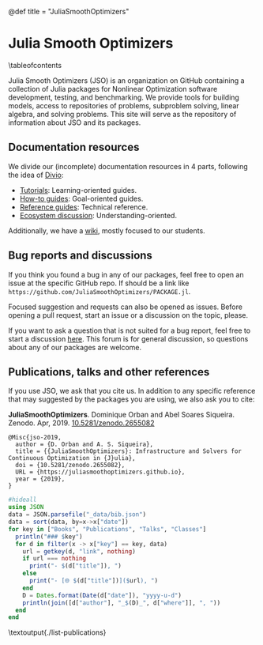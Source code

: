 @def title = "JuliaSmoothOptimizers"

# Julia Smooth Optimizers

\tableofcontents

Julia Smooth Optimizers (JSO) is an organization on GitHub containing a collection of Julia packages for Nonlinear Optimization software development, testing, and benchmarking.
We provide tools for building models, access to repositories of problems, subproblem solving, linear algebra, and solving problems.
This site will serve as the repository of information about JSO and its packages.

## Documentation resources

We divide our (incomplete) documentation resources in 4 parts, following the idea of [Divio](https://documentation.divio.com):

- [Tutorials](/pages/tutorials/list/): Learning-oriented guides.
- [How-to guides](/pages/how-to/list/): Goal-oriented guides.
- [Reference guides](/pages/reference/list/): Technical reference.
- [Ecosystem discussion](/pages/ecosystem/list/): Understanding-oriented.

Additionally, we have a [wiki](https://github.com/JuliaSmoothOptimizers/Organization/wiki), mostly focused to our students.

## Bug reports and discussions

If you think you found a bug in any of our packages, feel free to open an issue at the specific GitHub repo.
If should be a link like `https://github.com/JuliaSmoothOptimizers/PACKAGE.jl`.

Focused suggestion and requests can also be opened as issues.
Before opening a pull request, start an issue or a discussion on the topic, please.

If you want to ask a question that is not suited for a bug report, feel free to start a discussion [here](https://github.com/JuliaSmoothOptimizers/Organization/discussions).
This forum is for general discussion, so questions about any of our packages are welcome.

## Publications, talks and other references

If you use JSO, we ask that you cite us. In addition to any specific reference that may suggested by the packages you are using, we also ask you to cite:

**JuliaSmoothOptimizers**. Dominique Orban and Abel Soares Siqueira. Zenodo. Apr, 2019. [10.5281/zenodo.2655082](doi.org/10.5281/zenodo.2655082)
```plaintext
@Misc{jso-2019,
  author = {D. Orban and A. S. Siqueira},
  title = {{JuliaSmoothOptimizers}: Infrastructure and Solvers for Continuous Optimization in {J}ulia},
  doi = {10.5281/zenodo.2655082},
  URL = {https://juliasmoothoptimizers.github.io},
  year = {2019},
}
```

```julia:./list-publications.jl
#hideall
using JSON
data = JSON.parsefile("_data/bib.json")
data = sort(data, by=x->x["date"])
for key in ["Books", "Publications", "Talks", "Classes"]
  println("### $key")
  for d in filter(x -> x["key"] == key, data)
    url = getkey(d, "link", nothing)
    if url === nothing
      print("- $(d["title"]), ")
    else
      print("- [🌐 $(d["title"])]($url), ")
    end
    D = Dates.format(Date(d["date"]), "yyyy-u-d")
    println(join([d["author"], "_$(D)_", d["where"]], ", "))
  end
end
```
\textoutput{./list-publications}